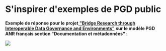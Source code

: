 # S'inspirer d'exemples de PGD public

**Exemple de réponse pour le projet**[ **"Bridge Research through Interoperable Data Governance and Environments"**](https://dmp.opidor.fr/plans/10339/export.pdf) **sur le modèle PGD ANR français section "Documentation et métadonnées" :**

![](<../../.gitbook/assets/Capture d’écran 2022-04-20 à 13.44.46.png>)
